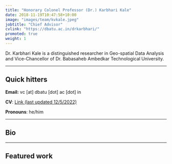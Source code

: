 ```yaml
---
title: "Honorary Colonel Professor (Dr.) Karbhari Kale"
date: 2018-11-19T10:47:58+10:00
image: "images/team/kvkale.jpeg"
jobtitle: "Chief Advisor"
cvlink: "https://dbatu.ac.in/drkarbhari/"
promoted: true
weight: 1
---
```


Dr. Karbhari Kale is a distinguished researcher in Geo-spatial Data Analysis and Vice-Chancellor of Dr. Babasaheb Ambedkar Technological University.

---
## Quick hitters

**Email:** vc [at] dbatu [dot] ac [dot] in

**CV**: [Link (last updated 12/5/2022)](https://dbatu.ac.in/drkarbhari/)

**Pronouns**: he/him

---
## Bio
  

---
## Featured work
 
